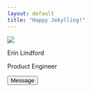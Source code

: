 ```yaml
---
layout: default
title: "Happy Jekylling!"
---
```


<div class='p-3'>
  <div class='max-w-sm px-6 py-8 mx-auto bg-white shadow-lg rounded-xl space-y-2 sm:flex sm:py-4 sm:space-x-6 sm:space-y-0 sm:items-center dark:bg-slate-600'>
    <img class='block h-24 mx-auto rounded-full sm:mx-0 sm:shrink-0' src='{{ "/assets/images/erin-lindford.jpg" | relative_url }}'>
    <div class='text-center space-y-2 sm:text-left'>
      <div class='space-y-0.5'>
        <p class='text-lg font-semibold text-black dark:text-white'>
          Erin Lindford
        </p>
        <p class='font-medium text-slate-500 dark:text-slate-400'>
          Product Engineer
        </p>
      </div>
      <button class='px-4 py-1 text-sm font-semibold text-purple-600 border rounded-full hover:text-white hover:bg-purple-600 hover:border-transparent dark:text-purple-300'>
        Message
      </button>
    </div>
  </div>
</div>
